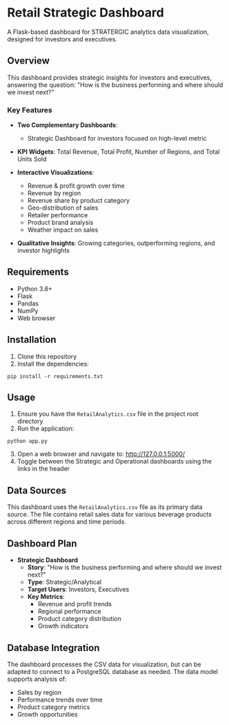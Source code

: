 # Retail Strategic Dashboard

A Flask-based dashboard for STRATERGIC analytics data visualization, designed for investors and executives.

## Overview

This dashboard provides strategic insights for investors and executives, answering the question: "How is the business performing and where should we invest next?"

### Key Features

- **Two Complementary Dashboards**:
  - Strategic Dashboard for investors focused on high-level metric

- **KPI Widgets**: Total Revenue, Total Profit, Number of Regions, and Total Units Sold
- **Interactive Visualizations**: 
  - Revenue & profit growth over time
  - Revenue by region
  - Revenue share by product category
  - Geo-distribution of sales
  - Retailer performance
  - Product brand analysis
  - Weather impact on sales
- **Qualitative Insights**: Growing categories, outperforming regions, and investor highlights

## Requirements

- Python 3.8+
- Flask
- Pandas
- NumPy
- Web browser

## Installation

1. Clone this repository
2. Install the dependencies:
```
pip install -r requirements.txt
```

## Usage

1. Ensure you have the `RetailAnalytics.csv` file in the project root directory
2. Run the application:
```
python app.py
```
3. Open a web browser and navigate to: http://127.0.0.1:5000/
4. Toggle between the Strategic and Operational dashboards using the links in the header

## Data Sources

This dashboard uses the `RetailAnalytics.csv` file as its primary data source. The file contains retail sales data for various beverage products across different regions and time periods.

## Dashboard Plan

- **Strategic Dashboard**
  - **Story**: "How is the business performing and where should we invest next?"
  - **Type**: Strategic/Analytical
  - **Target Users**: Investors, Executives
  - **Key Metrics**:
    - Revenue and profit trends
    - Regional performance
    - Product category distribution
    - Growth indicators

  

## Database Integration

The dashboard processes the CSV data for visualization, but can be adapted to connect to a PostgreSQL database as needed. The data model supports analysis of:

- Sales by region
- Performance trends over time
- Product category metrics
- Growth opportunities 
